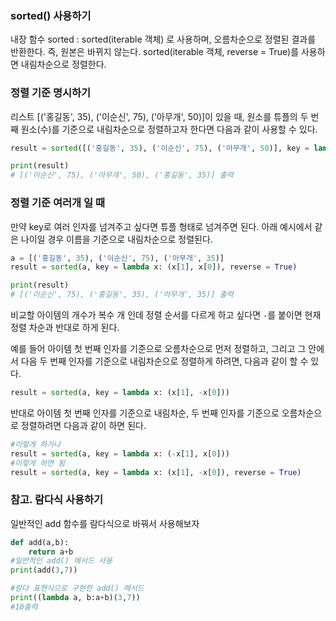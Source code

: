 ### sorted() 사용하기

내장 함수 sorted : sorted(iterable 객체) 로 사용하며, 오름차순으로 정렬된 결과를 반환한다. 즉, 원본은 바뀌지 않는다. sorted(iterable 객체, reverse = True)를 사용하면 내림차순으로 정렬한다.

### 정렬 기준 명시하기

리스트 [('홍길동', 35), ('이순신', 75), ('아무개', 50)]이 있을 때, 원소를 튜플의 두 번째 원소(수)를 기준으로 내림차순으로 정렬하고자 한다면 다음과 같이 사용할 수 있다.

```python
result = sorted([('홍길동', 35), ('이순신', 75), ('아무개', 50)], key = lambda x: x[1], reverse = True)

print(result)
# [('이순신', 75), ('아무개', 50), ('홍길동', 35)] 출력
```

### 정렬 기준 여러개 일 때

만약 key로 여러 인자를 넘겨주고 싶다면 튜플 형태로 넘겨주면 된다.
아래 예시에서 같은 나이일 경우 이름을 기준으로 내림차순으로 정렬된다.

```python
a = [('홍길동', 35), ('이순신', 75), ('아무개', 35)]
result = sorted(a, key = lambda x: (x[1], x[0]), reverse = True)

print(result)
# [('이순신', 75), ('홍길동', 35), ('아무개', 35)] 출력
```

비교할 아이템의 개수가 복수 개 인데 정렬 순서를 다르게 하고 싶다면 `-`를 붙이면 현재 정렬 차순과 반대로 하게 된다.

예를 들어 아이템 첫 번째 인자를 기준으로 오름차순으로 먼저 정렬하고,
그리고 그 안에서 다음 두 번째 인자를 기준으로 내림차순으로 정렬하게 하려면, 다음과 같이 할 수 있다.

```python
result = sorted(a, key = lambda x: (x[1], -x[0]))
```

반대로 아이템 첫 번째 인자를 기준으로 내림차순, 두 번째 인자를 기준으로 오름차순으로 정렬하려면 다음과 같이 하면 된다.

```python
#이렇게 하거나
result = sorted(a, key = lambda x: (-x[1], x[0]))
#이렇게 하면 됨
result = sorted(a, key = lambda x: (x[1], -x[0]), reverse = True)
```

### 참고. 람다식 사용하기

일반적인 add 함수를 람다식으로 바꿔서 사용해보자

```python
def add(a,b):
    return a+b
#일반적인 add() 메서드 사용
print(add(3,7))

#람다 표현식으로 구현한 add() 메서드
print((lambda a, b:a+b)(3,7))
#10출력
```
